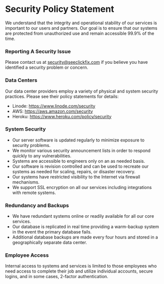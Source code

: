 # Security Policy Statement

We understand that the integrity and operational stability of our
services is important to our users and partners. Our goal is to
ensure that our systems are protected from unauthorized use and
remain accessible 99.9% of the time.

### Reporting A Security Issue

Please contact us at security@seeclickfix.com if you believe you
have identified a security problem or concern.

### Data Centers

Our data center providers employ a variety of physical and system
security practices. Please see their policy statements for details:

* Linode: https://www.linode.com/security
* AWS: https://aws.amazon.com/security
* Heroku: https://www.heroku.com/policy/security

### System Security

* Our server software is updated regularly to minimize exposure to security problems.
* We monitor various security announcement lists in order to respond quickly to any vulnerabilities.
* Systems are accessible to engineers only on an as needed basis.
* Our software is revision controlled and can be used to recreate our systems as needed for scaling, repairs, or disaster recovery.
* Our systems have restricted visibility to the Internet via firewall mechanisms.
* We support SSL encryption on all our services including integrations with remote systems.

### Redundancy and Backups

* We have redundant systems online or readily available for all our core services.
* Our database is replicated in real time providing a warm-backup system in the event the primary database fails.
* Additional database backups are made every four hours and stored in a geographically separate data center.

### Employee Access

Internal access to systems and services is limited to those employees
who need access to complete their job and utilize individual accounts,
secure logins, and in some cases, 2-factor authentication.
